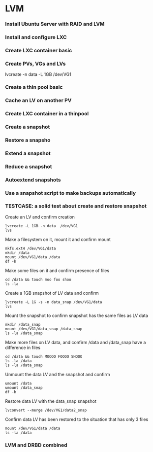 # LVM

### Install Ubuntu Server with RAID and LVM

### Install and configure LXC

### Create LXC container basic

### Create PVs, VGs and LVs

lvcreate -n data -L 1GB /dev/VG1

### Create a thin pool basic

### Cache an LV on another PV

### Create LXC container in a thinpool

### Create a snapshot

### Restore a snapsho

### Extend a snapshot

### Reduce a snapshot

### Autoextend snapshots

### Use a snapshot script to make backups automatically

### TESTCASE: a solid test about create and restore snapshot

Create an LV and confirm creation

    lvcreate -L 1GB -n data  /dev/VG1
    lvs
    
Make a filesystem on it, mount it and confirm mount

    mkfs.ext4 /dev/VG1/data
    mkdir /data
    mount /dev/VG1/data /data
    df -h

Make some files on it and confirm presence of files

    cd /data && touch moo foo shoo
    ls -la
    

Create a 1GB snapshot of LV data and confirm

    lvcreate -L 1G -s -n data_snap /dev/VG1/data
    lvs

Mount the snapshot to confirm snapshot has the same files as LV data

    mkdir /data_snap
    mount /dev/VG1/data_snap /data_snap
    ls -la /data_snap

Make more files on LV data, and confirm /data and /data_snap have a difference in files

    cd /data && touch MOOOO FOOOO SHOOO
    ls -la /data
    ls -la /data_snap

Unmount the data LV and the snapshot and confirm

    umount /data
    umount /data_snap
    df -h
    
Restore data LV with the data_snap snapshot

    lvconvert --merge /dev/VG1/data2_snap

Confirm data LV has been restored to the situation that has only 3 files

    mount /dev/VG1/data /data
    ls -la /data

### LVM and DRBD combined
